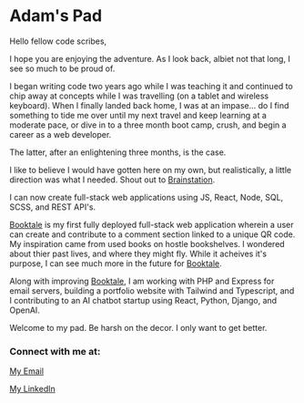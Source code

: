 # Adam's Pad

Hello fellow code scribes, 

I hope you are enjoying the adventure. As I look back, albiet not that long, I see so much to be proud of. 

I began writing code two years ago while I was teaching it and continued to chip away at concepts while I was travelling (on a tablet and wireless keyboard). When I finally landed back home, I was at an impase... do I find something to tide me over until my next travel and keep learning at a moderate pace, or dive in to a three month boot camp, crush, and begin a career as a web developer. 

The latter, after an enlightening three months, is the case. 

I like to believe I would have gotten here on my own, but realistically, a little direction was what I needed. Shout out to [Brainstation](https://www.brainstation.io). 

I can now create full-stack web applications using JS, React, Node, SQL, SCSS, and REST API's. 

[Booktale](https://booktale.netlify.app) is my first fully deployed full-stack web application wherein a user can create and contribute to a comment section linked to a unique QR code. My inspiration came from used books on hostle bookshelves. I wondered about thier past lives, and where they might fly. While it acheives it's purpose, I can see much more in the future for [Booktale](https://booktale.netlify.app). 

Along with improving [Booktale](https://booktale.netlify.app), I am working with PHP and Express for email servers, building a portfolio website with Tailwind and Typescript, and I contributing to an AI chatbot startup using React, Python, Django, and OpenAI. 

Welcome to my pad. Be harsh on the decor. I only want to get better. 

### Connect with me at: 

[My Email](mailto:adamdebrouwere@hotmail.com)

[My LinkedIn](https://www.linkedin.com/in/adamdebrouwere)

<!--
**adamdebrouwere/adamdebrouwere** is a ✨ _special_ ✨ repository because its `README.md` (this file) appears on your GitHub profile.

Here are some ideas to get you started:

- 🔭 I’m currently working on ...
- 🌱 I’m currently learning ...
- 👯 I’m looking to collaborate on ...
- 🤔 I’m looking for help with ...
- 💬 Ask me about ...
- 📫 How to reach me: ...
- 😄 Pronouns: ...
- ⚡ Fun fact: ...
-->
